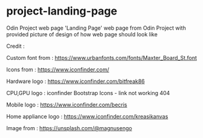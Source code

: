 # project-landing-page
Odin Project web page
'Landing Page' web page from Odin Project with provided picture of design of how web page should look like


Credit :

Custom font from : https://www.urbanfonts.com/fonts/Maxter_Board_St.font

Icons from : https://www.iconfinder.com/

Hardware logo : https://www.iconfinder.com/bitfreak86

CPU,GPU logo : iconfinder Bootstrap Icons - link not working 404

Mobile logo : https://www.iconfinder.com/becris

Home appliance logo : https://www.iconfinder.com/kreasikanvas

Image from : https://unsplash.com/@magnusengo
